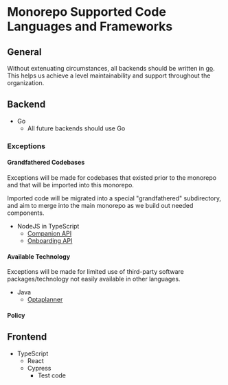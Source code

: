 # Monorepo Supported Code Languages and Frameworks

## General

Without extenuating circumstances, all backends should be written in [go](https://go.dev/). This helps us achieve a level maintainability and support throughout the organization.

## Backend

- Go
  - All future backends should use Go

### Exceptions

#### Grandfathered Codebases

Exceptions will be made for codebases that existed prior to the monorepo and that will be imported into this monorepo.

Imported code will be migrated into a special "grandfathered" subdirectory, and aim to merge into the main monorepo as we build out needed components.

- NodeJS in TypeScript
  - [Companion API](https://github.com/*company-data-covered*/companion-api)
  - [Onboarding API](https://github.com/*company-data-covered*/onboarding-api)

#### Available Technology

Exceptions will be made for limited use of third-party software packages/technology not easily available in other languages.

- Java
  - [Optaplanner](https://www.optaplanner.org/)

#### Policy

## Frontend

- TypeScript
  - React
  - Cypress
    - Test code
